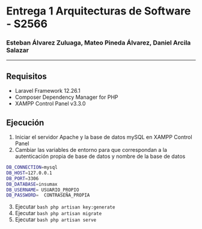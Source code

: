 # Entrega 1 Arquitecturas de Software - S2566
### Esteban Álvarez Zuluaga, Mateo Pineda Álvarez, Daniel Arcila Salazar

---
## Requisitos
- Laravel Framework 12.26.1
- Composer Dependency Manager for PHP
- XAMPP Control Panel v3.3.0



## Ejecución

1. Iniciar el servidor Apache y la base de datos mySQL en XAMPP Control Panel
2. Cambiar las variables de entorno para que correspondan a la autenticación propia de base de datos y nombre de la base de datos
```bash
DB_CONNECTION=mysql
DB_HOST=127.0.0.1
DB_PORT=3306
DB_DATABASE=insumax
DB_USERNAME= USUARIO_PROPIO
DB_PASSWORD=  CONTRASEÑA_PROPIA

```
3. Ejecutar ```bash php artisan key:generate ``` 
4. Ejecutar ```bash php artisan migrate ``` 
5. Ejecutar ```bash php artisan serve```
